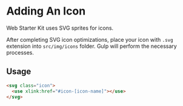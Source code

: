 # Adding An Icon

Web Starter Kit uses SVG sprites for icons.

After completing SVG icon optimizations, place your icon with `.svg` extension into `src/img/icons` folder. Gulp will perform the necessary processes.

## Usage

```html
<svg class="icon">
  <use xlink:href="#icon-[icon-name]"></use>
</svg>
```
